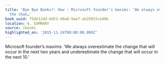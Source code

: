 ```yaml
---
title: 'Bye Bye Banks?: How : Microsoft founder’s maxims: ‘We always overestimate
  the chan…'
book_uuid: f5de12dd-6d51-40a8-9ae7-ab25015ce46b
location: 6. SUMMARY
source: ibooks
highlighted_on: '2015-11-24T00:00:00.000Z'
---
```


Microsoft founder’s maxims: ‘We always overestimate the change that will occur in the next two years and underestimate the change that will occur in the next 10.’